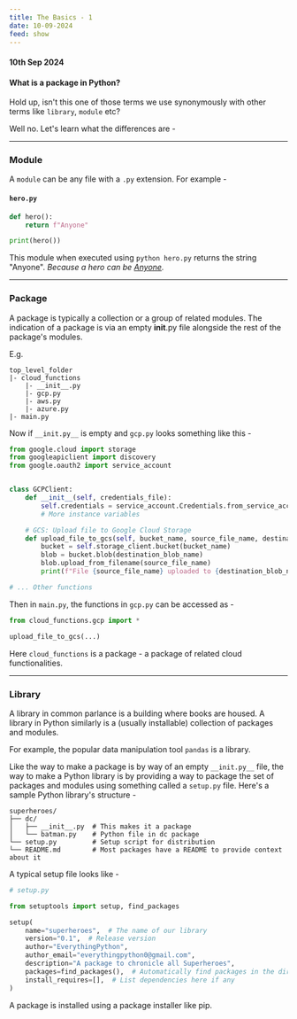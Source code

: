 ```yaml
---
title: The Basics - 1
date: 10-09-2024
feed: show
---
```

#### 10th Sep 2024

#### What is a package in Python?

Hold up, isn't this one of those terms we use synonymously with other terms like `library`, `module` etc?

Well no. Let's learn what the differences are - 

---
### Module 
A `module` can be any file with a `.py` extension. For example - 

#### **`hero.py`**
```python  
def hero():
    return f"Anyone"

print(hero())
```

This module when executed using `python hero.py` returns the string "Anyone". 
_Because a hero can be [Anyone](https://www.youtube.com/watch?v=iGx5a1ifSDs)._ 

---

### Package 

A package is typically a collection or a group of related modules. 
The indication of a package is via an empty __init__.py file alongside the rest of the package's modules. 

E.g. 
```
top_level_folder
|- cloud_functions
    |- __init__.py
    |- gcp.py
    |- aws.py
    |- azure.py
|- main.py
```
Now if `__init.py__` is empty and `gcp.py` looks something like this - 

```python
from google.cloud import storage
from googleapiclient import discovery
from google.oauth2 import service_account


class GCPClient:
    def __init__(self, credentials_file):
        self.credentials = service_account.Credentials.from_service_account_file(credentials_file)
        # More instance variables

    # GCS: Upload file to Google Cloud Storage
    def upload_file_to_gcs(self, bucket_name, source_file_name, destination_blob_name):
        bucket = self.storage_client.bucket(bucket_name)
        blob = bucket.blob(destination_blob_name)
        blob.upload_from_filename(source_file_name)
        print(f"File {source_file_name} uploaded to {destination_blob_name}.")

# ... Other functions 
```

Then in `main.py`, the functions in `gcp.py` can be accessed as - 

```python
from cloud_functions.gcp import *

upload_file_to_gcs(...)
```

Here `cloud_functions` is a package - a package of related cloud functionalities.

---

### Library

A library in common parlance is a building where books are housed. A library in Python similarly is a (usually installable) collection of packages and modules. 

For example, the popular data manipulation tool `pandas` is a library. 

Like the way to make a package is by way of an empty `__init.py__` file, the way to make a Python library is by providing a way to package the set of packages and modules using something called a `setup.py` file. 
Here's a sample Python library's structure - 

```
superheroes/
├── dc/
│   ├── __init__.py  # This makes it a package
│   └── batman.py    # Python file in dc package
└── setup.py         # Setup script for distribution
└── README.md        # Most packages have a README to provide context about it
```

A typical setup file looks like - 
```python
# setup.py

from setuptools import setup, find_packages

setup(
    name="superheroes",  # The name of our library
    version="0.1",  # Release version
    author="EverythingPython",
    author_email="everythingpython0@gmail.com",
    description="A package to chronicle all Superheroes",
    packages=find_packages(),  # Automatically find packages in the directory
    install_requires=[],  # List dependencies here if any
)
```

A package is installed using a package installer like pip. 